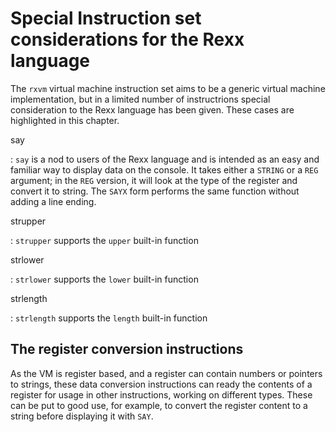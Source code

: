 # Special Instruction set considerations for the Rexx language

The ```rxvm``` virtual machine instruction set aims to be a generic virtual machine implementation, but in a limited number of instructrions special consideration to the Rexx language has been given. These cases are highlighted in this chapter.



say

: ```say``` is a nod to users of the Rexx language and is intended as an easy and familiar way to display data on the console. It takes either a ```STRING``` or a ```REG``` argument; in the ```REG``` version, it will look at the type of the register and convert it to string. The ```SAYX``` form performs the same function without adding a line ending.

strupper

: ```strupper``` supports the ```upper``` built-in function 


strlower

: ```strlower``` supports the ```lower``` built-in function 

strlength

: ```strlength``` supports the ```length``` built-in function 


## The register conversion instructions

As the VM is register based, and a register can contain numbers or pointers to strings, these data conversion instructions can ready the contents of a register for usage in other instructions, working on different types. These can be put to good use, for example, to convert the register content to a string before displaying it with `SAY`.
